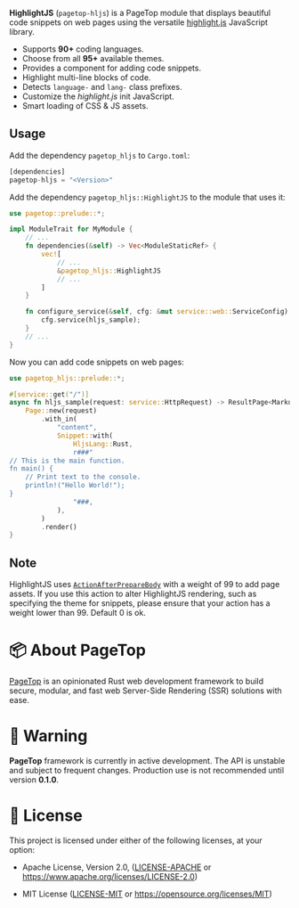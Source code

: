 **HighlightJS** (`pagetop-hljs`) is a PageTop module that displays beautiful code snippets on web
pages using the versatile [highlight.js](https://highlightjs.org/) JavaScript library.

  * Supports **90+** coding languages.
  * Choose from all **95+** available themes.
  * Provides a component for adding code snippets.
  * Highlight multi-line blocks of code.
  * Detects `language-` and `lang-` class prefixes.
  * Customize the *highlight.js* init JavaScript.
  * Smart loading of CSS & JS assets.

## Usage

Add the dependency `pagetop_hljs` to `Cargo.toml`:

```rust
[dependencies]
pagetop-hljs = "<Version>"
```

Add the dependency `pagetop_hljs::HighlightJS` to the module that uses it:

```rust
use pagetop::prelude::*;

impl ModuleTrait for MyModule {
    // ...
    fn dependencies(&self) -> Vec<ModuleStaticRef> {
        vec![
            // ...
            &pagetop_hljs::HighlightJS
            // ...
        ]
    }

    fn configure_service(&self, cfg: &mut service::web::ServiceConfig) {
        cfg.service(hljs_sample);
    }
    // ...
}
```

Now you can add code snippets on web pages:

```rust
use pagetop_hljs::prelude::*;

#[service::get("/")]
async fn hljs_sample(request: service::HttpRequest) -> ResultPage<Markup, FatalError> {
    Page::new(request)
        .with_in(
            "content",
            Snippet::with(
                HljsLang::Rust,
                r###"
// This is the main function.
fn main() {
    // Print text to the console.
    println!("Hello World!");
}
                "###,
            ),
        )
        .render()
}
```

## Note

HighlightJS uses [`ActionAfterPrepareBody`](pagetop::response::page::ActionAfterPrepareBody) with a
weight of 99 to add page assets. If you use this action to alter HighlightJS rendering, such as
specifying the theme for snippets, please ensure that your action has a weight lower than 99.
Default 0 is ok.


# 📦 About PageTop

[PageTop](https://github.com/manuelcillero/pagetop/tree/main/pagetop) is an opinionated Rust web
development framework to build secure, modular, and fast web Server-Side Rendering (SSR) solutions
with ease.


# 🚧 Warning

**PageTop** framework is currently in active development. The API is unstable and subject to
frequent changes. Production use is not recommended until version **0.1.0**.


# 📜 License

This project is licensed under either of the following licenses, at your option:

  * Apache License, Version 2.0,
    ([LICENSE-APACHE](LICENSE-APACHE) or https://www.apache.org/licenses/LICENSE-2.0)

  * MIT License
    ([LICENSE-MIT](LICENSE-MIT) or https://opensource.org/licenses/MIT)
